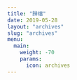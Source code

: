 ```yaml
---
title: "歸檔"
date: 2019-05-28
layout: "archives"
slug: "archives"
menu:
  main:
    weight: -70
    params:
      icon: archives
---
```

